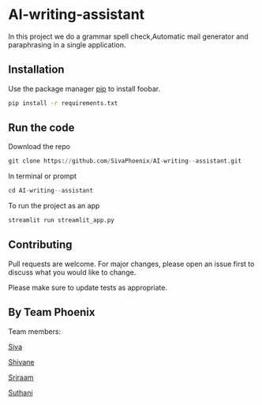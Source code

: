 # AI-writing-assistant 

In this project we do a grammar spell check,Automatic mail generator and paraphrasing in a single application.

## Installation

Use the package manager [pip](https://pip.pypa.io/en/stable/) to install foobar.

```bash
pip install -r requirements.txt
```

## Run the code

Download the repo
```python
git clone https://github.com/SivaPhoenix/AI-writing--assistant.git
```

In terminal or prompt
```python
cd AI-writing--assistant 
```
To run the project as an app
```python
streamlit run streamlit_app.py
```


## Contributing

Pull requests are welcome. For major changes, please open an issue first
to discuss what you would like to change.

Please make sure to update tests as appropriate.

## By Team Phoenix
Team members:

[Siva](https://github.com/SivaPhoenix)

[Shivane](https://github.com/Shivane1204)

[Sriraam](https://github.com/sriraam03)

[Suthani](https://github.com/suthani01)
